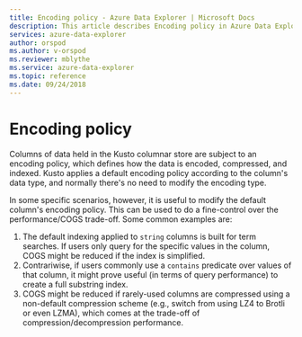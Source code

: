 ```yaml
---
title: Encoding policy - Azure Data Explorer | Microsoft Docs
description: This article describes Encoding policy in Azure Data Explorer.
services: azure-data-explorer
author: orspod
ms.author: v-orspod
ms.reviewer: mblythe
ms.service: azure-data-explorer
ms.topic: reference
ms.date: 09/24/2018
---
```

# Encoding policy

Columns of data held in the Kusto columnar store are subject to an encoding policy,
which defines how the data is encoded, compressed, and indexed. Kusto applies a default
encoding policy according to the column's data type, and normally there's no need
to modify the encoding type.

In some specific scenarios, however, it is useful to modify the default column's
encoding policy. This can be used to do a fine-control over the performance/COGS
trade-off. Some common examples are:

1. The default indexing applied to `string` columns is built for term searches.
   If users only query for the specific values in the column, COGS might be reduced
   if the index is simplified.
2. Contrariwise, if users commonly use a `contains` predicate over values of that
   column, it might prove useful (in terms of query performance) to create a full
   substring index.
3. COGS might be reduced if rarely-used columns are compressed using a non-default
   compression scheme (e.g., switch from using LZ4 to Brotli or even LZMA), which
   comes at the trade-off of compression/decompression performance.